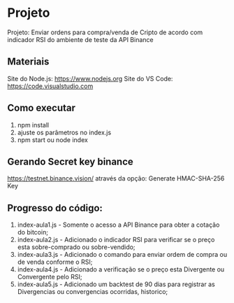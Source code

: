 # Projeto
Projeto: Enviar ordens para compra/venda de Cripto de acordo com indicador RSI do ambiente 
de teste da API Binance

## Materiais
Site do Node.js: https://www.nodejs.org
Site do VS Code: https://code.visualstudio.com

## Como executar

1. npm install
2. ajuste os parâmetros no index.js
3. npm start ou node index

## Gerando Secret key binance
https://testnet.binance.vision/
através da opção: Generate HMAC-SHA-256 Key

## Progresso do código:
1. index-aula1.js - Somente o acesso a API Binance para obter a cotação do bitcoin;
2. index-aula2.js - Adicionado o indicador RSI para verificar se o preço esta sobre-comprado ou sobre-vendido;
3. index-aula3.js - Adicionado o comando para enviar ordem de compra ou de venda conforme o RSI;
4. index-aula4.js - Adicionado a verificação se o preço esta Divergente ou Convergente pelo RSI;
5. index-aula5.js - Adicionado um backtest de 90 dias para registrar as Divergencias ou convergencias ocorridas, historico;